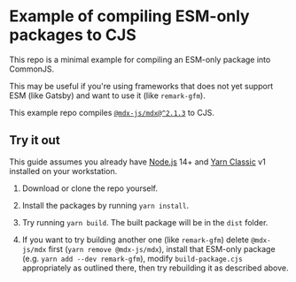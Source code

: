 # Example of compiling ESM-only packages to CJS

This repo is a minimal example for compiling an ESM-only package into CommonJS.

This may be useful if you're using frameworks that does not yet support ESM (like Gatsby) and want to use it (like `remark-gfm`).

This example repo compiles [`@mdx-js/mdx@^2.1.3`](https://npmjs.com/@mdx-js/mdx) to CJS.


## Try it out

This guide assumes you already have [Node.js](https://nodejs.org/) 14+ and 
[Yarn Classic](https://classic.yarnpkg.com/en/docs/install#install-via-npm) v1 installed on your workstation.

1. Download or clone the repo yourself.

2. Install the packages by running `yarn install`.

3. Try running `yarn build`. The built package will be in the `dist` folder.

4. If you want to try building another one (like `remark-gfm`) delete `@mdx-js/mdx` first (`yarn remove @mdx-js/mdx`),
   install that ESM-only package (e.g. `yarn add --dev remark-gfm`), modify `build-package.cjs` appropriately as outlined there, then try rebuilding it as described above.